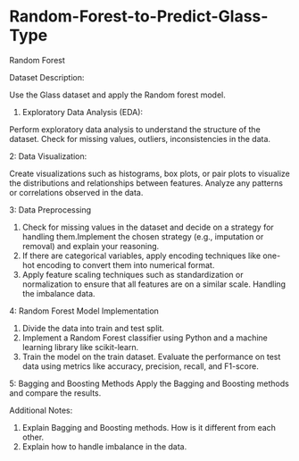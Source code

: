 # Random-Forest-to-Predict-Glass-Type
Random Forest

Dataset Description:

Use the Glass dataset and apply the Random forest model.

1. Exploratory Data Analysis (EDA):

Perform exploratory data analysis to understand the structure of the dataset.
Check for missing values, outliers, inconsistencies in the data.

2: Data Visualization:

Create visualizations such as histograms, box plots, or pair plots to visualize the distributions and relationships between features.
Analyze any patterns or correlations observed in the data.

3: Data Preprocessing

1. Check for missing values in the dataset and decide on a strategy for handling them.Implement the chosen strategy (e.g., imputation or removal) and explain your reasoning.
2. If there are categorical variables, apply encoding techniques like one-hot encoding to convert them into numerical format.
3. Apply feature scaling techniques such as standardization or normalization to ensure that all features are on a similar scale. Handling the imbalance data.

4: Random Forest Model Implementation
1. Divide the data into train and test split.
2. Implement a Random Forest classifier using Python and a machine learning library like scikit-learn.
3. Train the model on the train dataset. Evaluate the performance on test data using metrics like accuracy, precision, recall, and F1-score.

5: Bagging and Boosting Methods
Apply the Bagging and Boosting methods and compare the results.


Additional Notes:
1. Explain Bagging and Boosting methods. How is it different from each other.
2. Explain how to handle imbalance in the data.
